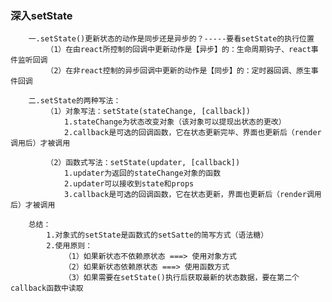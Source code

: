 ### 深入setState
        一.setState()更新状态的动作是同步还是异步的？-----要看setState的执行位置
            （1）在由react所控制的回调中更新动作是【异步】的：生命周期钩子、react事件监听回调
            （2）在非react控制的异步回调中更新的动作是【同步】的：定时器回调、原生事件回调
            
        二.setState的两种写法：
            （1）对象写法：setState(stateChange, [callback])
                1.stateChange为状态改变对象（该对象可以提现出状态的更改）
                2.callback是可选的回调函数，它在状态更新完毕、界面也更新后（render调用后）才被调用
            
            （2）函数式写法：setState(updater, [callback])
                1.updater为返回的stateChange对象的函数
                2.updater可以接收到state和props
                3.callback是可选的回调函数，它在状态更新，界面也更新后（render调用后）才被调用
                
        总结：
            1.对象式的setState是函数式的setSatte的简写方式（语法糖）
            2.使用原则：
                （1）如果新状态不依赖原状态 ===> 使用对象方式
                （2）如果新状态依赖原状态 ===> 使用函数方式
                （3）如果需要在setState()执行后获取最新的状态数据，要在第二个callback函数中读取

